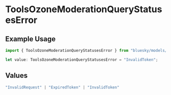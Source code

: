 # ToolsOzoneModerationQueryStatusesError

## Example Usage

```typescript
import { ToolsOzoneModerationQueryStatusesError } from "bluesky/models/errors";

let value: ToolsOzoneModerationQueryStatusesError = "InvalidToken";
```

## Values

```typescript
"InvalidRequest" | "ExpiredToken" | "InvalidToken"
```